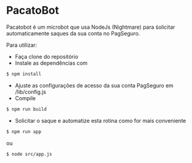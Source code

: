 # PacatoBot

Pacatobot é um microbot que usa NodeJs (Nightmare) para śolicitar automaticamente saques da sua conta no PagSeguro.

Para utilizar:

- Faça clone do repositório
- Instale as dependências com 
```sh
$ npm install
```
- Ajuste as configurações de acesso da sua conta PagSeguro em /lib/config.js
- Compile
```sh
$ npm run build
```
- Solicitar o saque e automatize esta rotina como for mais conveniente
```sh
$ npm run app
```
ou
```sh
$ node src/app.js
```
